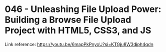 # 046 - Unleashing File Upload Power: Building a Browse File Upload Project with HTML5, CSS3, and JS

Link reference: https://youtu.be/6mapPkPnyoU?si=KTGju8W3diph4qdn
